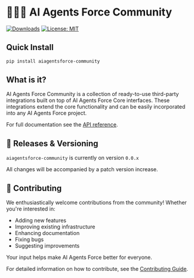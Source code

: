 # 🧑‍🤝‍🧑 AI Agents Force Community

[![Downloads](https://static.pepy.tech/badge/aiagentsforce_community/month)](https://pepy.tech/project/aiagentsforce_community)
[![License: MIT](https://img.shields.io/badge/License-MIT-yellow.svg)](https://opensource.org/licenses/MIT)

## Quick Install

```bash
pip install aiagentsforce-community
```

## What is it?

AI Agents Force Community is a collection of ready-to-use third-party integrations built on top of AI Agents Force Core interfaces. These integrations extend the core functionality and can be easily incorporated into any AI Agents Force project.

For full documentation see the [API reference](https://docs.aiagentsforce.com/api_reference/community/index.html).

## 📕 Releases & Versioning

`aiagentsforce-community` is currently on version `0.0.x`

All changes will be accompanied by a patch version increase.

## 💁 Contributing

We enthusiastically welcome contributions from the community! Whether you're interested in:
- Adding new features
- Improving existing infrastructure
- Enhancing documentation
- Fixing bugs
- Suggesting improvements

Your input helps make AI Agents Force better for everyone. 

For detailed information on how to contribute, see the [Contributing Guide](https://docs.aiagentsforce.com/contributing/).
